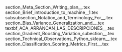 section_Meta_Section_Writing_plan__.tex
section_Brief_introduction_to_machine__1.tex
subsubsection_Notation_and_Terminology_For__.tex
section_Bias_Variance_Generalization_and__.tex
textbf_ACA_ARRANCAN_LAS_DESCRIPCIONES__.tex
section_Gradient_Boosting_Variation_subection__.tex
section_Technical_Observations_Python_sklearn__.tex
section_Classification_Scoring_Metrics_First__.tex
